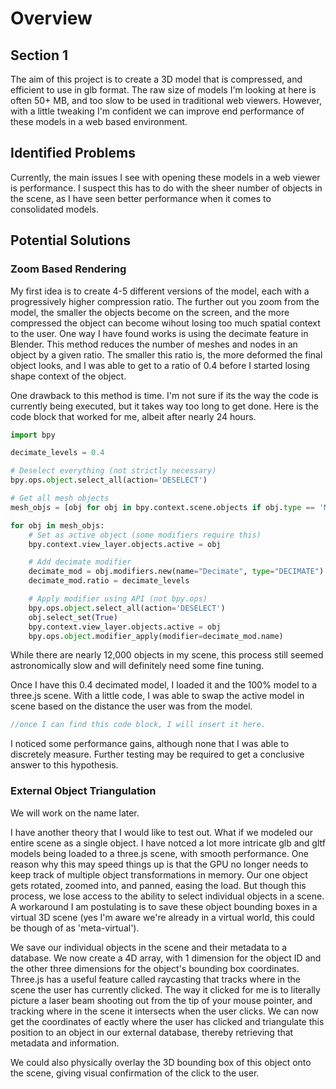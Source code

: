 # Overview

## Section 1
The aim of this project is to create a 3D model that is compressed, and efficient to use in glb format. The raw size of models I'm looking at here is often 50+ MB, and too slow to be used in traditional web viewers. However, with a little tweaking I'm confident we can improve end performance of these models in a web based environment.

## Identified Problems
Currently, the main issues I see with opening these models in a  web viewer is performance. I suspect this has to do with the sheer number of objects in the scene, as I have seen better performance when it comes to consolidated models.

## Potential Solutions

### Zoom Based Rendering
My first idea is to create 4-5 different versions of the model, each with a progressively higher compression ratio. The further out you zoom from the model, the smaller the objects become on the screen, and the more compressed the object can become wihout losing too much spatial context to the user. One way I have found works is using the decimate feature in Blender. This method reduces the number of meshes and nodes in an object by a given ratio. The smaller this ratio is, the more deformed the final object looks, and I was able to get to a ratio of 0.4 before I started losing shape context of the object.

One drawback to this method is time. I'm not sure if its the way the code is currently being executed, but it takes way too long to get done. Here is the code block that worked for me, albeit after nearly 24 hours.

```python
import bpy

decimate_levels = 0.4

# Deselect everything (not strictly necessary)
bpy.ops.object.select_all(action='DESELECT')

# Get all mesh objects
mesh_objs = [obj for obj in bpy.context.scene.objects if obj.type == 'MESH']

for obj in mesh_objs:
    # Set as active object (some modifiers require this)
    bpy.context.view_layer.objects.active = obj

    # Add decimate modifier
    decimate_mod = obj.modifiers.new(name="Decimate", type="DECIMATE")
    decimate_mod.ratio = decimate_levels

    # Apply modifier using API (not bpy.ops)
    bpy.ops.object.select_all(action='DESELECT')
    obj.select_set(True)
    bpy.context.view_layer.objects.active = obj
    bpy.ops.object.modifier_apply(modifier=decimate_mod.name)
```

While there are nearly 12,000 objects in my scene, this process still seemed astronomically slow and will definitely need some fine tuning.

Once I have this 0.4 decimated model, I loaded it and the 100% model to a three.js scene. With a little code, I was able to swap the active model in scene based on the distance the user was from the model.

```javascript
//once I can find this code block, I will insert it here.
```

I noticed some performance gains, although none that I was able to discretely measure. Further testing may be required to get a conclusive answer to this hypothesis.

### External Object Triangulation

We will work on the name later.

I have another theory that I would like to test out. What if we modeled our entire scene as a single object. I have notced a lot more intricate glb and gltf models being loaded to a three.js scene, with smooth performance. One reason why this may speed things up is that the GPU no longer needs to keep track of multiple object transformations in memory. Our one object gets rotated, zoomed into, and panned, easing the load. But though this process, we lose access to the ability to select individual objects in a scene. A workaround I am postulating is to save these object bounding boxes in a virtual 3D scene (yes I'm aware we're already in a virtual world, this could be though of as 'meta-virtual').

We save our individual objects in the scene and their metadata to a database. We now create a 4D array, with 1 dimension for the object ID and the other three dimensions for the object's bounding box coordinates. Three.js has a useful feature called raycasting that tracks where in the scene the user has currently clicked. The way it clicked for me is to literally picture a laser beam shooting out from the tip of your mouse pointer, and tracking where in the scene it intersects when the user clicks. We can now get the coordinates of eactly where the user has clicked and triangulate this position to an object in our external database, thereby retrieving that metadata and information.

We could also physically overlay the 3D bounding box of this object onto the scene, giving visual confirmation of the click to the user.